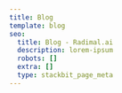 ```yaml
---
title: Blog
template: blog
seo:
  title: Blog - Radimal.ai
  description: lorem-ipsum
  robots: []
  extra: []
  type: stackbit_page_meta
---
```

